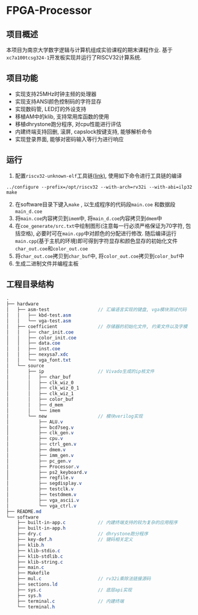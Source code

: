 # FPGA-Processor

## 项目概述

本项目为南京大学数字逻辑与计算机组成实验课程的期末课程作业. 基于`xc7a100tcsg324-1`开发板实现并运行了RISCV32计算系统.

## 项目功能

- 实现支持25MHz时钟主频的处理器
- 实现支持ANSI颜色控制码的字符显存
- 实现数码管, LED灯的外设支持
- 移植AM中的klib, 支持常用库函数的使用
- 移植dhrystone跑分程序, 对cpu性能进行评估
- 内建终端支持回删, 滚屏, capslock按键支持, 能够解析命令
- 实现登录界面, 能够对密码输入等行为进行响应

## 运行

1. 配置`riscv32-unknown-elf`工具链[(link)](https://github.com/riscv-collab/riscv-gnu-toolchain), 使用如下命令进行工具链的编译

```shell
../configure --prefix=/opt/riscv32 --with-arch=rv32i --with-abi=ilp32
make
```

2. 在software目录下键入`make` , 以生成程序的代码段`main.coe` 和数据段`main_d.coe`
3. 将`main.coe`内容拷贝到`imem`中, 将`main_d.coe`内容拷贝到`dmem`中
4. 在`coe_generate/src.txt`中绘制图形(注意每一行必须严格保证为70字符, 包括空格), 必要时可在`main.cpp`中对颜色的分配进行修改. 随后编译运行`main.cpp`(基于主机的环境)即可得到字符显存和颜色显存的初始化文件`char_out.coe`和`color_out.coe`
5. 将`char_out.coe`拷贝到`char_buf`中,  将`color_out.coe`拷贝到`color_buf`中
6. 生成二进制文件并编程主板

## 工程目录结构

```SCSS
.
├── hardware
│   ├── asm-test                  // 汇编语言实现的键盘, vga模块测试代码
│   │   ├── kbd-test.asm
│   │   └── vga-test.asm
│   ├── coefficient               // 存储器的初始化文件, 约束文件以及字模
│   │   ├── char_init.coe			  
│   │   ├── color_init.coe
│   │   ├── data.coe
│   │   ├── inst.coe
│   │   ├── nexysa7.xdc
│   │   └── vga_font.txt
│   └── source
│       ├── ip                    // Vivado生成的ip核文件
│       │   ├── char_buf
│       │   ├── clk_wiz_0
│       │   ├── clk_wiz_0_1
│       │   ├── clk_wiz_1
│       │   ├── color_buf
│       │   ├── d_mem
│       │   └── imem
│       └── new                   // 模块verilog实现
│           ├── ALU.v
│           ├── bcd7seg.v
│           ├── clk_gen.v
│           ├── cpu.v
│           ├── ctrl_gen.v
│           ├── dmem.v
│           ├── imm_gen.v
│           ├── pc_gen.v
│           ├── Processor.v
│           ├── ps2_keyboard.v
│           ├── regfile.v
│           ├── segdisplay.v
│           ├── testclk.v
│           ├── testdmem.v
│           ├── vga_ascii.v
│           └── vga_ctrl.v
├── README.md
└── software
    ├── built-in-app.c            // 内建终端支持的较为复杂的应用程序
    ├── built-in-app.h
    ├── dry.c                     // dhrystone跑分程序
    ├── key-def.h                 // 键码相关定义
    ├── klib.h						 
    ├── klib-stdio.c				 
    ├── klib-stdlib.c
    ├── klib-string.c
    ├── main.c
    ├── Makefile
    ├── mul.c                     // rv32i乘除法链接源码
    ├── sections.ld
    ├── sys.c                     // 底层api实现
    ├── sys.h
    ├── terminal.c                // 内建终端
    └── terminal.h
```

